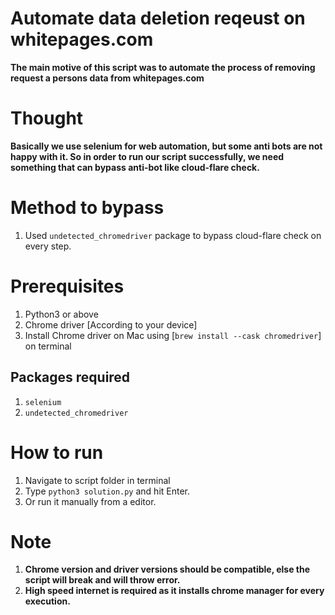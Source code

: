 # Automate data deletion  reqeust on whitepages.com

**The main motive of this script was to automate the process of removing request  a persons data from whitepages.com**

# Thought

**Basically we use selenium for web automation, but some anti bots are not happy with it.
So in order to run our script successfully, we need something that can bypass anti-bot like cloud-flare check.**

# Method to bypass

1. Used `undetected_chromedriver` package to bypass cloud-flare check on every step.

# Prerequisites

1. Python3 or above
2. Chrome driver [According to your device]
3. Install Chrome driver on Mac using [`brew install --cask chromedriver`] on terminal

## Packages required
1. `selenium`
2. `undetected_chromedriver`

# How to run
1. Navigate to script  folder in terminal
2. Type `python3 solution.py` and hit Enter.
3. Or run it manually from a editor.


# Note

1. **Chrome version and driver versions should be compatible, else the script will break and will throw error.**
2. **High speed internet is required  as it installs chrome manager for every execution.**
